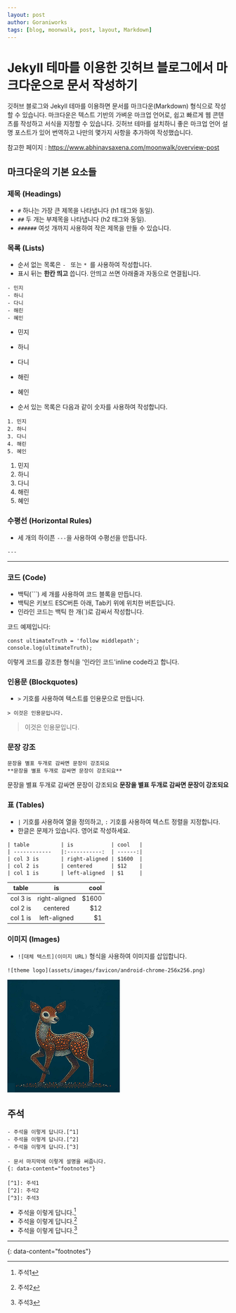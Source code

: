 ```yaml
---
layout: post
author: Goraniworks
tags: [blog, moonwalk, post, layout, Markdown]
---
```


# Jekyll 테마를 이용한 깃허브 블로그에서 마크다운으로 문서 작성하기

깃허브 블로그와 Jekyll 테마를 이용하면 문서를 마크다운(Markdown) 형식으로 작성할 수 있습니다. 마크다운은 텍스트 기반의 가벼운 마크업 언어로, 쉽고 빠르게 웹 콘텐츠를 작성하고 서식을 지정할 수 있습니다.
깃허브 테마를 설치하니 좋은 마크업 언어 설명 포스트가 있어 번역하고 나만의 몇가지 사항을 추가하여 작성했습니다.

참고한 페이지 : https://www.abhinavsaxena.com/moonwalk/overview-post

## 마크다운의 기본 요소들

### 제목 (Headings)

- `#` 하나는 가장 큰 제목을 나타냅니다 (h1 태그와 동일).
- `##` 두 개는 부제목을 나타냅니다 (h2 태그와 동일).
- `######` 여섯 개까지 사용하여 작은 제목을 만들 수 있습니다.

### 목록 (Lists)

- 순서 없는 목록은 `- ` 또는 `* `를 사용하여 작성합니다.
- 표시 뒤는 **한칸 띄고** 씁니다. 안띄고 쓰면 아래줄과 자동으로 연결됩니다.

```
- 민지
- 하니
- 다니
- 해린
- 혜인
```

- 민지
- 하니
- 다니
- 해린
- 혜인

- 순서 있는 목록은 다음과 같이 숫자를 사용하여 작성합니다.

```
1. 민지
2. 하니
3. 다니
4. 해린
5. 혜인
```

1. 민지
2. 하니
3. 다니
4. 해린
5. 혜인

### 수평선 (Horizontal Rules)

- 세 개의 하이픈 `---`을 사용하여 수평선을 만듭니다.
```
---
```
---

### 코드 (Code)

- 백틱(```) 세 개를 사용하여 코드 블록을 만듭니다.
- 백틱은 키보드 ESC버튼 아래, Tab키 위에 위치한 버튼입니다.
- 인라인 코드는 백틱 한 개(`)로 감싸서 작성합니다.

코드 예제입니다:

```
const ultimateTruth = 'follow middlepath';
console.log(ultimateTruth);
```

이렇게 코드를 강조한 형식을 '인라인 코드'inline code라고 합니다.




### 인용문 (Blockquotes)

- `>` 기호를 사용하여 텍스트를 인용문으로 만듭니다.
```
> 이것은 인용문입니다.
```

> 이것은 인용문입니다.

### 문장 강조 

```
문장을 별표 두개로 감싸면 문장이 강조되요
**문장을 별표 두개로 감싸면 문장이 강조되요**
```

문장을 별표 두개로 감싸면 문장이 강조되요
**문장을 별표 두개로 감싸면 문장이 강조되요**

### 표 (Tables)

- `|` 기호를 사용하여 열을 정의하고, `:` 기호를 사용하여 텍스트 정렬을 지정합니다.
- 한글은 문제가 있습니다. 영어로 작성하세요.

```
| table          | is            | cool   |
| ------------   |:-----------:  | ------:|
| col 3 is       | right-aligned | $1600  |
| col 2 is       | centered      | $12    |
| col 1 is       | left-aligned  | $1     |
```


| table          | is            | cool   |
| ------------   |:-----------:  | ------:|
| col 3 is       | right-aligned | $1600  |
| col 2 is       | centered      | $12    |
| col 1 is       | left-aligned  | $1     |


### 이미지 (Images)

- `![대체 텍스트](이미지 URL)` 형식을 사용하여 이미지를 삽입합니다.

```
![theme logo](assets/images/favicon/android-chrome-256x256.png)
```

![theme logo](assets/images/favicon/android-chrome-256x256.png)

## 주석

```
- 주석을 이렇게 답니다.[^1]
- 주석을 이렇게 답니다.[^2]
- 주석을 이렇게 답니다.[^3]

- 문서 마지막에 이렇게 설명을 써줍니다.
{: data-content="footnotes"}

[^1]: 주석1
[^2]: 주석2
[^3]: 주석3
```

- 주석을 이렇게 답니다.[^1]
- 주석을 이렇게 답니다.[^2]
- 주석을 이렇게 답니다.[^3]

[^1]: 주석1
[^2]: 주석2
[^3]: 주석3

---
{: data-content="footnotes"}

[^1]: 주석1
[^2]: 주석2
[^3]: 주석3

